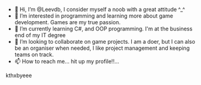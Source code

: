 - 👋 Hi, I’m @Leevdb, I consider myself a noob with a great attitude ^_^
- 👀 I’m interested in programming and learning more about game development.  Games are my true passion.
- 🌱 I’m currently learning C#, and OOP programming.  I'm at the business end of my IT degree
- 💞️ I’m looking to collaborate on game projects.  I am a doer, but I can also be an organiser when needed, I like project management and keeping teams on track.  
- 📫 How to reach me... hit up my profile!!...

kthxbyeee

<!---
Leevdb/Leevdb is a ✨ special ✨ repository because its `README.md` (this file) appears on your GitHub profile.
You can click the Preview link to take a look at your changes.
--->
